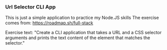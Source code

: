 ### Url Selector CLI App

This is just a simple application to practice my Node.JS skills
The exercise comes from: https://roadmap.sh/full-stack

Exercise text:
"Create a CLI application that takes a URL and a CSS selector arguments and prints the text content of the element that matches the selector."
